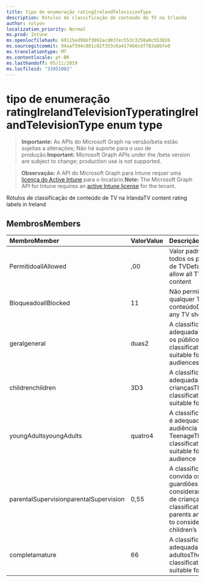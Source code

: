 ```yaml
---
title: tipo de enumeração ratingIrelandTelevisionType
description: Rótulos de classificação de conteúdo de TV na Irlanda
author: rolyon
localization_priority: Normal
ms.prod: Intune
ms.openlocfilehash: 69115ed96bf3092acd037ec553c3250a0c553826
ms.sourcegitcommit: 94aaf594c881c02f353c6a417460cdf783a0bfe0
ms.translationtype: MT
ms.contentlocale: pt-BR
ms.lasthandoff: 05/11/2019
ms.locfileid: "33951002"
---
```

# <a name="ratingirelandtelevisiontype-enum-type"></a><span data-ttu-id="d8a01-103">tipo de enumeração ratingIrelandTelevisionType</span><span class="sxs-lookup"><span data-stu-id="d8a01-103">ratingIrelandTelevisionType enum type</span></span>

> <span data-ttu-id="d8a01-104">**Importante:** As APIs do Microsoft Graph na versão/beta estão sujeitas a alterações; Não há suporte para o uso de produção.</span><span class="sxs-lookup"><span data-stu-id="d8a01-104">**Important:** Microsoft Graph APIs under the /beta version are subject to change; production use is not supported.</span></span>

> <span data-ttu-id="d8a01-105">**Observação:** A API do Microsoft Graph para Intune requer uma [licença do Active Intune](https://go.microsoft.com/fwlink/?linkid=839381) para o locatário.</span><span class="sxs-lookup"><span data-stu-id="d8a01-105">**Note:** The Microsoft Graph API for Intune requires an [active Intune license](https://go.microsoft.com/fwlink/?linkid=839381) for the tenant.</span></span>

<span data-ttu-id="d8a01-106">Rótulos de classificação de conteúdo de TV na Irlanda</span><span class="sxs-lookup"><span data-stu-id="d8a01-106">TV content rating labels in Ireland</span></span>

## <a name="members"></a><span data-ttu-id="d8a01-107">Membros</span><span class="sxs-lookup"><span data-stu-id="d8a01-107">Members</span></span>
|<span data-ttu-id="d8a01-108">Membro</span><span class="sxs-lookup"><span data-stu-id="d8a01-108">Member</span></span>|<span data-ttu-id="d8a01-109">Valor</span><span class="sxs-lookup"><span data-stu-id="d8a01-109">Value</span></span>|<span data-ttu-id="d8a01-110">Descrição</span><span class="sxs-lookup"><span data-stu-id="d8a01-110">Description</span></span>|
|:---|:---|:---|
|<span data-ttu-id="d8a01-111">Permitido</span><span class="sxs-lookup"><span data-stu-id="d8a01-111">allAllowed</span></span>|<span data-ttu-id="d8a01-112">,0</span><span class="sxs-lookup"><span data-stu-id="d8a01-112">0</span></span>|<span data-ttu-id="d8a01-113">Valor padrão, permitir todos os programas de TV</span><span class="sxs-lookup"><span data-stu-id="d8a01-113">Default value, allow all TV shows content</span></span>|
|<span data-ttu-id="d8a01-114">Bloqueado</span><span class="sxs-lookup"><span data-stu-id="d8a01-114">allBlocked</span></span>|<span data-ttu-id="d8a01-115">1</span><span class="sxs-lookup"><span data-stu-id="d8a01-115">1</span></span>|<span data-ttu-id="d8a01-116">Não permitir que qualquer TV mostre conteúdo</span><span class="sxs-lookup"><span data-stu-id="d8a01-116">Do not allow any TV shows content</span></span>|
|<span data-ttu-id="d8a01-117">geral</span><span class="sxs-lookup"><span data-stu-id="d8a01-117">general</span></span>|<span data-ttu-id="d8a01-118">duas</span><span class="sxs-lookup"><span data-stu-id="d8a01-118">2</span></span>|<span data-ttu-id="d8a01-119">A classificação GA é adequada para todos os públicos</span><span class="sxs-lookup"><span data-stu-id="d8a01-119">The GA classification is suitable for all audiences</span></span>|
|<span data-ttu-id="d8a01-120">children</span><span class="sxs-lookup"><span data-stu-id="d8a01-120">children</span></span>|<span data-ttu-id="d8a01-121">3D</span><span class="sxs-lookup"><span data-stu-id="d8a01-121">3</span></span>|<span data-ttu-id="d8a01-122">A classificação CH é adequada para crianças</span><span class="sxs-lookup"><span data-stu-id="d8a01-122">The CH classification is suitable for children</span></span>|
|<span data-ttu-id="d8a01-123">youngAdults</span><span class="sxs-lookup"><span data-stu-id="d8a01-123">youngAdults</span></span>|<span data-ttu-id="d8a01-124">quatro</span><span class="sxs-lookup"><span data-stu-id="d8a01-124">4</span></span>|<span data-ttu-id="d8a01-125">A classificação de YA é adequada para a audiência Teenage</span><span class="sxs-lookup"><span data-stu-id="d8a01-125">The YA classification is suitable for teenage audience</span></span>|
|<span data-ttu-id="d8a01-126">parentalSupervision</span><span class="sxs-lookup"><span data-stu-id="d8a01-126">parentalSupervision</span></span>|<span data-ttu-id="d8a01-127">0,5</span><span class="sxs-lookup"><span data-stu-id="d8a01-127">5</span></span>|<span data-ttu-id="d8a01-128">A classificação de PS convida os pais e os guardiões para considerar o acesso de crianças</span><span class="sxs-lookup"><span data-stu-id="d8a01-128">The PS classification invites parents and guardians to consider restriction children’s access</span></span>|
|<span data-ttu-id="d8a01-129">completa</span><span class="sxs-lookup"><span data-stu-id="d8a01-129">mature</span></span>|<span data-ttu-id="d8a01-130">6</span><span class="sxs-lookup"><span data-stu-id="d8a01-130">6</span></span>|<span data-ttu-id="d8a01-131">A classificação MA é adequada para adultos</span><span class="sxs-lookup"><span data-stu-id="d8a01-131">The MA classification is suitable for adults</span></span>|




